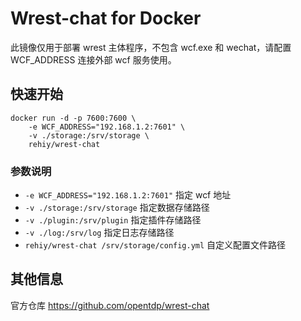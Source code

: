 # Wrest-chat for Docker

此镜像仅用于部署 wrest 主体程序，不包含 wcf.exe 和 wechat，请配置 WCF_ADDRESS 连接外部 wcf 服务使用。

## 快速开始

```shell
docker run -d -p 7600:7600 \
    -e WCF_ADDRESS="192.168.1.2:7601" \
    -v ./storage:/srv/storage \
    rehiy/wrest-chat
```

### 参数说明

- `-e WCF_ADDRESS="192.168.1.2:7601"` 指定 wcf 地址
- `-v ./storage:/srv/storage` 指定数据存储路径
- `-v ./plugin:/srv/plugin` 指定插件存储路径
- `-v ./log:/srv/log` 指定日志存储路径
- `rehiy/wrest-chat /srv/storage/config.yml` 自定义配置文件路径

## 其他信息

官方仓库 <https://github.com/opentdp/wrest-chat>

